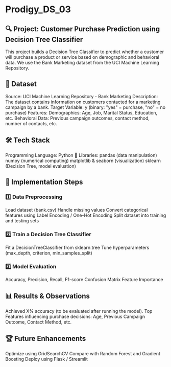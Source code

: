 # Prodigy_DS_03

## 🔍 Project: Customer Purchase Prediction using Decision Tree Classifier
This project builds a Decision Tree Classifier to predict whether a customer will purchase a product or service based on demographic and behavioral data. We use the Bank Marketing dataset from the UCI Machine Learning Repository.

## 📂 Dataset
Source: UCI Machine Learning Repository - Bank Marketing
Description: The dataset contains information on customers contacted for a marketing campaign by a bank.
Target Variable: y (binary: "yes" = purchase, "no" = no purchase)
Features:
Demographics: Age, Job, Marital Status, Education, etc.
Behavioral Data: Previous campaign outcomes, contact method, number of contacts, etc.

## 🛠 Tech Stack
Programming Language: Python 🐍
Libraries:
pandas (data manipulation)
numpy (numerical computing)
matplotlib & seaborn (visualization)
sklearn (Decision Tree, model evaluation)

## 🚀 Implementation Steps

### 1️⃣ Data Preprocessing
Load dataset (bank.csv)
Handle missing values
Convert categorical features using Label Encoding / One-Hot Encoding
Split dataset into training and testing sets

### 2️⃣ Train a Decision Tree Classifier
Fit a DecisionTreeClassifier from sklearn.tree
Tune hyperparameters (max_depth, criterion, min_samples_split)

### 3️⃣ Model Evaluation
Accuracy, Precision, Recall, F1-score
Confusion Matrix
Feature Importance

## 📊 Results & Observations
Achieved X% accuracy (to be evaluated after running the model).
Top Features influencing purchase decisions: Age, Previous Campaign Outcome, Contact Method, etc.

## 🏆 Future Enhancements
Optimize using GridSearchCV
Compare with Random Forest and Gradient Boosting
Deploy using Flask / Streamlit
